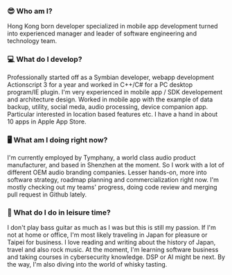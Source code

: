 ### 😎 Who am I?
Hong Kong born developer specialized in mobile app development turned into experienced manager and leader of software engineering and technology team.

### 💻 What do I develop?
Professionally started off as a Symbian developer, webapp development Actionscript 3 for a year and worked in C++/C# for a PC desktop program/IE plugin. I'm very experienced in mobile app / SDK developement and architecture design. Worked in mobile app with the example of data backup, utility, social meda, audio processing, device companion app. Particular interested in location based features etc. I have a hand in about 10 apps in Apple App Store.

### 🖥 What am I doing right now?
I'm currently employed by Tymphany, a world class audio product manufacturer, and based in Shenzhen at the moment. So I work with a lot of different OEM audio branding companies. Lesser hands-on, more into software strategy, roadmap planning and commercialization right now. I'm mostly checking out my teams' progress, doing code review and merging pull request in Github lately.

### 🎸 What do I do in leisure time?
I don't play bass guitar as much as I was but this is still my passion. If I'm not at home or office, I'm most likely traveling in Japan for pleasure or Taipei for business. I love reading and writing about the history of Japan, travel and also rock music. At the moment, I'm learning software business and taking courses in cybersecurity knowledge. DSP or AI might be next. By the way, I'm also diving into the world of whisky tasting.

<!--
**yickhong/yickhong** is a ✨ _special_ ✨ repository because its `README.md` (this file) appears on your GitHub profile.

Here are some ideas to get you started:

- 🔭 I’m currently working on ...
- 🌱 I’m currently learning ...
- 👯 I’m looking to collaborate on ...
- 🤔 I’m looking for help with ...
- 💬 Ask me about ...
- 📫 How to reach me: ...
- 😄 Pronouns: ...
- ⚡ Fun fact: ...
-->
